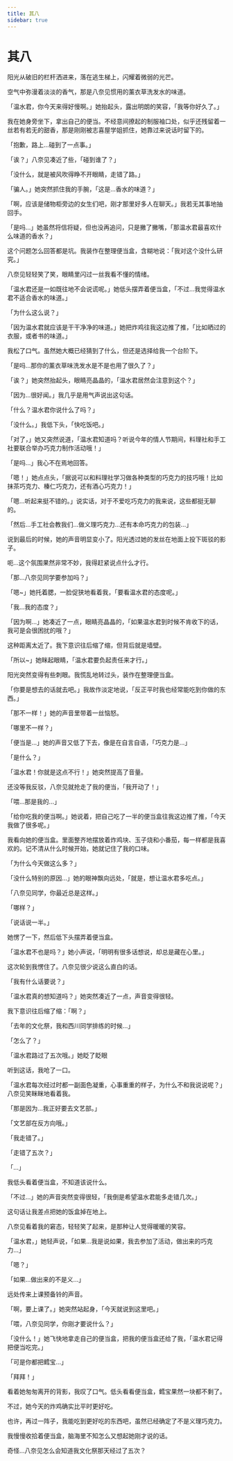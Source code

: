 ```yaml
---
title: 其八
sidebar: true
---
```


# 其八

<ClientOnly>
<title-pv/>
</ClientOnly>

阳光从破旧的栏杆洒进来，落在逃生梯上，闪耀着微弱的光芒。

空气中弥漫着淡淡的香气，那是八奈见惯用的薰衣草洗发水的味道。

「温水君，你今天来得好慢啊。」她抬起头，露出明朗的笑容，「我等你好久了。」

我在她身旁坐下，拿出自己的便当。不经意间撩起的制服袖口处，似乎还残留着一丝若有若无的甜香，那是刚刚被志喜屋学姐抓住，她靠过来说话时留下的。

「抱歉，路上...碰到了一点事。」

「诶？」八奈见凑近了些，「碰到谁了？」

「没什么，就是被风吹得睁不开眼睛，走错了路。」

「骗人。」她突然抓住我的手腕，「这是...香水的味道？」

「啊，应该是储物柜旁边的女生们吧，刚才那里好多人在聊天。」我若无其事地抽回手。

「是吗...」她虽然将信将疑，但也没再追问，只是撇了撇嘴，「那温水君最喜欢什么味道的香水？」

这个问题怎么回答都是坑。我装作在整理便当盒，含糊地说：「我对这个没什么研究。」

八奈见轻轻笑了笑，眼睛里闪过一丝我看不懂的情绪。

「温水君还是一如既往地不会说谎呢。」她低头摆弄着便当盒，「不过...我觉得温水君不适合香水的味道。」

「为什么这么说？」

「因为温水君就应该是干干净净的味道。」她把炸鸡往我这边推了推，「比如晒过的衣服，或者书的味道。」

我松了口气。虽然她大概已经猜到了什么，但还是选择给我一个台阶下。

「是吗...那你的薰衣草味洗发水是不是也用了很久了？」

「诶？」她突然抬起头，眼睛亮晶晶的，「温水君居然会注意到这个？」

「因为...很好闻。」我几乎是用气声说出这句话。

「什么？温水君你说什么了吗？」

「没什么。」我低下头，「快吃饭吧。」

「对了，」她又突然说道，「温水君知道吗？听说今年的情人节期间，料理社和手工社要联合举办巧克力制作活动哦！」

「是吗...」我心不在焉地回答。

「嗯！」她点点头，「据说可以和料理社学习做各种类型的巧克力的技巧哦！比如抹茶巧克力、榛仁巧克力，还有酒心巧克力！」

「嗯...听起来挺不错的。」说实话，对于不爱吃巧克力的我来说，这些都挺无聊的。

「然后...手工社会教我们...做义理巧克力...还有本命巧克力的包装...」

说到最后的时候，她的声音明显变小了。阳光透过她的发丝在地面上投下斑驳的影子。

呃...这个氛围果然非常不妙，我得赶紧说点什么才行。

「那...八奈见同学要参加吗？」

「嗯~」她托着腮，一脸促狭地看着我，「要看温水君的态度呢。」

「我...我的态度？」

「因为啊...」她凑近了一点，眼睛亮晶晶的，「如果温水君到时候不肯收下的话，我可是会很困扰的哦？」

这种距离太近了。我下意识往后缩了缩，但背后就是墙壁。

「所以~」她眯起眼睛，「温水君要负起责任来才行。」

阳光突然变得有些刺眼。我慌乱地转过头，装作在整理便当盒。

「你要是想去的话就去吧。」我故作淡定地说，「反正平时我也经常能吃到你做的东西。」

「那不一样！」她的声音里带着一丝恼怒。

「哪里不一样？」

「便当是...」她的声音又低了下去，像是在自言自语，「巧克力是...」

「是什么？」

「温水君！你就是这点不行！」她突然提高了音量。

还没等我反驳，八奈见就抢走了我的便当，「我开动了！」

「喂...那是我的...」

「给你吃我的便当啊。」她说着，把自己吃了一半的便当盒往我这边推了推，「今天我做了很多呢。」

我看向她的便当盒。里面整齐地摆放着炸鸡块、玉子烧和小番茄，每一样都是我喜欢的。记不清从什么时候开始，她就记住了我的口味。

「为什么今天做这么多？」

「没什么特别的原因...」她的眼神飘向远处，「就是，想让温水君多吃点。」

「八奈见同学，你最近总是这样。」

「哪样？」

「说话说一半。」

她愣了一下，然后低下头摆弄着便当盒。

「温水君不也是吗？」她小声说，「明明有很多话想说，却总是藏在心里。」

这次轮到我愣住了。八奈见很少说这么直白的话。

「我有什么话要说？」

「温水君真的想知道吗？」她突然凑近了一点，声音变得很轻。

我下意识往后缩了缩：「啊？」

「去年的文化祭，我和西川同学排练的时候...」

「怎么了？」

「温水君路过了五次哦。」她眨了眨眼

听到这话，我呛了一口。

「温水君每次经过时都一副面色凝重，心事重重的样子，为什么不和我说说呢？」八奈见笑眯眯地看着我。

「那是因为...我正好要去文艺部。」

「文艺部在反方向哦。」

「我走错了。」

「走错了五次？」

「...」

我低头看着便当盒，不知道该说什么。

「不过...」她的声音突然变得很轻，「我倒是希望温水君能多走错几次。」

这句话让我差点把她的饭盒掉在地上。

八奈见看着我的窘态，轻轻笑了起来，是那种让人觉得暖暖的笑容。

「温水君，」她轻声说，「如果...我是说如果，我去参加了活动，做出来的巧克力...」

「嗯？」

「如果...做出来的不是义...」

远处传来上课预备铃的声音。

「啊，要上课了。」她突然站起身，「今天就说到这里吧。」

「喂，八奈见同学，你刚才要说什么？」

「没什么！」她飞快地拿走自己的便当盒，把我的便当盒还给了我，「温水君记得把便当吃完。」

「可是你都把鳕宝...」

「拜拜！」

看着她匆匆离开的背影，我叹了口气。低头看看便当盒，鳕宝果然一块都不剩了。

不过，她今天的炸鸡确实比平时更好吃。

也许，再过一阵子，我能吃到更好吃的东西吧，虽然已经确定了不是义理巧克力。

我慢慢收拾着便当盒，脑海里不知怎么又想起她刚才说的话。

奇怪...八奈见怎么会知道我文化祭那天经过了五次？

<ClientOnly>
  <leave/>
</ClientOnly/>
